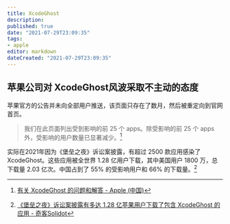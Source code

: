 ```yaml
---
title: XcodeGhost
description:
published: true
date: "2021-07-29T23:09:35"
tags:
- apple
editor: markdown
dateCreated: "2021-07-29T23:09:35"
---
```


## 苹果公司对 XcodeGhost风波采取不主动的态度

苹果官方的公告并未向全部用户推送，该页面只存在了数月，然后被重定向到官网首页。

> 我们在此页面列出受到影响的前 25 个 apps。除受影响的前 25 个 apps 外，受影响的用户数量已显著减少。[^XGO]

[^XGO]: [有关 XcodeGhost 的问题和解答 - Apple (中国)](https://web.archive.org/web/20150927035443/https://www.apple.com/cn/xcodeghost/)

实际在2021年因为《堡垒之夜》诉讼案披露，有超过 2500 款应用感染了 XcodeGhost。这些应用被全世界 1.28 亿用户下载，其中美国用户 1800 万，总下载量 2.03 亿次。中国占到了 55% 的受影响用户和 66% 的下载量。[^67718]

[^67718]: [《堡垒之夜》诉讼案披露有多达 1.28 亿苹果用户下载了包含 XcodeGhost 的应用 - 奇客Solidot](https://web.archive.org/web/20210530020903/https://www.solidot.org/story?sid=67718)

